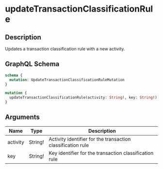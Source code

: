 # updateTransactionClassificationRule

## Description
Updates a transaction classification rule with a new activity.

## GraphQL Schema
```graphql
schema {
  mutation: UpdateTransactionClassificationRuleMutation
}

mutation {
  updateTransactionClassificationRule(activity: String!, key: String!): UpdateTransactionClassificationRuleMutation
}
```

## Arguments
| Name | Type | Description |
|------|------|-------------|
| activity | String! | Activity identifier for the transaction classification rule |
| key | String! | Key identifier for the transaction classification rule |